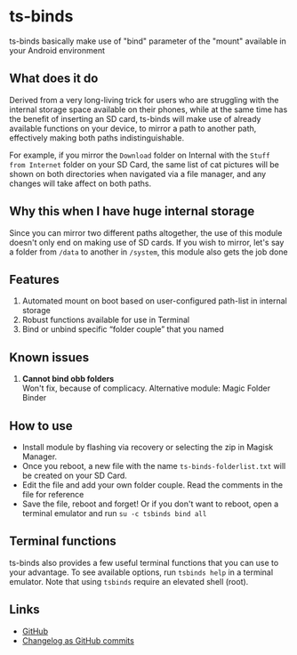 # ts-binds
ts-binds basically make use of "bind" parameter of the "mount" available in your Android environment

## What does it do
Derived from a very long-living trick for users who are struggling with the internal storage space available on their phones, while at the same time has the benefit of inserting an SD card, ts-binds will make use of already available functions on your device, to mirror a path to another path, effectively making both paths indistinguishable.

For example, if you mirror the `Download` folder on Internal with the `Stuff from Internet` folder on your SD Card, the same list of cat pictures will be shown on both directories when navigated via a file manager, and any changes will take affect on both paths.

## Why this when I have huge internal storage
Since you can mirror two different paths altogether, the use of this module doesn't only end on making use of SD cards. If you wish to mirror, let's say a folder from `/data` to another in `/system`, this module also gets the job done

## Features
1. Automated mount on boot based on user-configured path-list in internal storage
2. Robust functions available for use in Terminal
3. Bind or unbind specific “folder couple” that you named

## Known issues
1. **Cannot bind obb folders**  
Won't fix, because of complicacy. Alternative module: Magic Folder Binder

## How to use
- Install module by flashing via recovery or selecting the zip in Magisk Manager.
- Once you reboot, a new file with the name `ts-binds-folderlist.txt` will be created on your SD Card.
- Edit the file and add your own folder couple. Read the comments in the file for reference
- Save the file, reboot and forget! Or if you don't want to reboot, open a terminal emulator and run `su -c tsbinds bind all`

## Terminal functions
ts-binds also provides a few useful terminal functions that you can use to your advantage. To see available options, run `tsbinds help` in a terminal emulator. Note that using `tsbinds` require an elevated shell (root).

## Links
- [GitHub](https://github.com/TechnoSparks/ts-binds)
- [Changelog as GitHub commits](https://github.com/TechnoSparks/ts-binds/commits/master)
